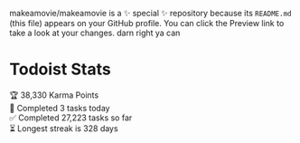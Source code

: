 makeamovie/makeamovie is a ✨ special ✨ repository because its `README.md` (this file) appears on your GitHub profile.
You can click the Preview link to take a look at your changes. darn right ya can

# Todoist Stats

<!-- TODO-IST:START -->
🏆  38,330 Karma Points           
🌸  Completed 3 tasks today           
✅  Completed 27,223 tasks so far           
⏳  Longest streak is 328 days
<!-- TODO-IST:END -->